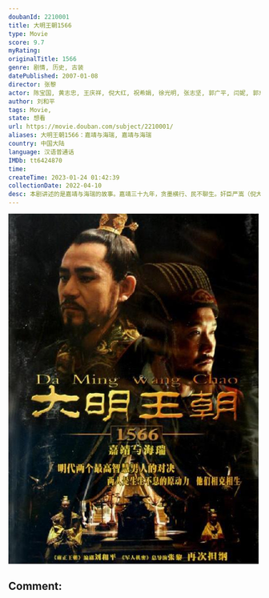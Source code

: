 ```yaml
---
doubanId: 2210001
title: 大明王朝1566
type: Movie
score: 9.7
myRating: 
originalTitle: 1566
genre: 剧情, 历史, 古装
datePublished: 2007-01-08
director: 张黎
actor: 陈宝国, 黄志忠, 王庆祥, 倪大红, 祝希娟, 徐光明, 张志坚, 郭广平, 闫妮, 郭东文, 郑玉, 张子健, 王雅捷, 王劲松, 赵立新, 徐敏, 谭凯, 肖竹, 甘雨, 刘毓滨, 晋松, 刘立伟, 赵雍, 徐成峰, 王宇, 陈之辉, 杨涵斌, 王戎, 马小宁, 胡灵灵, 林海韵, 三浦研一, 穆泓屹, 李婧, 耿长军, 党同义, 曲敬国, 邹一正, 侯勇, 陈紫鹏, 翟存元
author: 刘和平
tags: Movie, 
state: 想看
url: https://movie.douban.com/subject/2210001/
aliases: 大明王朝1566：嘉靖与海瑞, 嘉靖与海瑞
country: 中国大陆
language: 汉语普通话
IMDb: tt6424870
time: 
createTime: 2023-01-24 01:42:39
collectionDate: 2022-04-10
desc: 本剧讲述的是嘉靖与海瑞的故事。嘉靖三十九年，贪墨横行、民不聊生。奸臣严嵩（倪大红饰）党羽密布、权倾朝野，清官海瑞（黄志忠饰）不惧强权，敢于向腐朽封建的皇权发起挑战。皇帝朱厚熜（陈宝国饰）练道修玄...
---
```


![image](assets/p2444453078.jpg)

Comment: 
---

